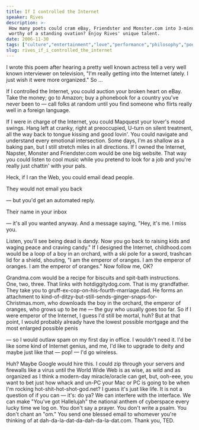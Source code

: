 ```yaml
---
title: If I controlled the Internet
speaker: Rives
description: >-
 How many poets could cram eBay, Friendster and Monster.com into 3-minute poem
 worthy of a standing ovation? Enjoy Rives' unique talent.
date: 2006-11-30
tags: ["culture","entertainment","love","performance","philosophy","poetry"]
slug: rives_if_i_controlled_the_internet
---
```


I wrote this poem after hearing a pretty well known actress tell a very well known
interviewer on television, "I'm really getting into the Internet lately. I just wish it
were more organized." So ... 

If I controlled the Internet, you could auction your broken heart on eBay. Take the money;
go to Amazon; buy a phonebook for a country you've never been to — call folks at random
until you find someone who flirts really well in a foreign language.

If I were in charge of the Internet, you could Mapquest your lover's mood swings. Hang
left at cranky, right at preoccupied, U-turn on silent treatment, all the way back to
tongue kissing and good lovin'. You could navigate and understand every emotional
intersection. Some days, I'm as shallow as a baking pan, but I still stretch miles in all
directions. If I owned the Internet, Napster, Monster and Friendster.com would be one big
website. That way you could listen to cool music while you pretend to look for a job and
you're really just chattin' with your pals.

Heck, if I ran the Web, you could email dead people.

They would not email you back 

— but you'd get an automated reply.

Their name in your inbox 

— it's all you wanted anyway. And a message saying, "Hey, it's me. I miss
you.

Listen, you'll see being dead is dandy. Now you go back to raising kids and waging peace
and craving candy." If I designed the Internet, childhood.com would be a loop of a boy in
an orchard, with a ski pole for a sword, trashcan lid for a shield, shouting, "I am the
emperor of oranges. I am the emperor of oranges. I am the emperor of oranges." Now follow
me, OK?

Grandma.com would be a recipe for biscuits and spit-bath instructions. One, two, three.
That links with hotdiggitydog.com. That is my grandfather. They take you to
gruff-ex-cop-on-his-fourth-marriage.dad. He forms an attachment to kind-of-ditzy-but-still-sends-ginger-snaps-for-Christmas.mom,
who downloads the boy in the orchard, the emperor of oranges, who grows up to be me — the
guy who usually goes too far. So if I were emperor of the Internet, I guess I'd still be
mortal, huh? But at that point, I would probably already have the lowest possible mortgage
and the most enlarged possible penis 

— so I would outlaw spam on my first day in office. I wouldn't need it. I'd be like some
kind of Internet genius, and me, I'd like to upgrade to deity and maybe just like that —
pop! — I'd go wireless.

Huh? Maybe Google would hire this. I could zip through your servers and firewalls like a
virus until the World Wide Web is as wise, as wild and as organized as I think a
modern-day miracle/oracle can get, but, ooh-eee, you want to bet just how whack and un-PC
your Mac or PC is going to be when I'm rocking hot-shit-hot-shot-god.net? I guess it's
just like life. It is not a question of if you can — it's: do ya? We can interfere with
the interface. We can make "You've got Hallelujah" the national anthem of cyberspace every
lucky time we log on. You don't say a prayer. You don't write a psalm. You don't chant an
"om." You send one blessed email to whomever you're thinking of at dah-da-la-dat-da-dah-da-la-dat.com.
Thank you, TED.

<!--
ad_duration=3.33
comment_count=99
event="TEDSalon 2006"
external_start_time=0
intro_duration=11.82
is_subtitle_required="False"
is_talk_featured="True"
language="en"
language_swap="False"
native_language="en"
number_of_related_talks=6
number_of_speakers=1
number_of_subtitled_videos=34
number_of_tags=6
number_of_talk_download_languages=34
number_of_talk_more_resources=0
number_of_talk_recommendations=0
number_of_talks_take_actions=0
post_ad_duration=0.83
published_timestamp="2006-12-14 00:11:00"
recording_date="2006-11-30"
speaker_description="Performance poet, multimedia artist"
speaker_id=27
speaker_is_published=1
speaker_name="Rives"
talk_id=26
talk_name="If I controlled the Internet"
talks_tags=["culture","entertainment","love","performance","philosophy","poetry"]
url_audio="https://download.ted.com/talks/Rives_IfIControlledtheInternet_2006S.mp3?apikey=acme-roadrunner"
url_photo_speaker="https://pe.tedcdn.com/images/ted/ae0c178f2ef16b45c2791e5608ef84fd0f3d5850_254x191.jpg"
url_photo_talk="https://pe.tedcdn.com/images/ted/387_480x360.jpg"
url_webpage="https://www.ted.com/talks/rives_if_i_controlled_the_internet"
video_type_name="TED Stage Talk"
-->